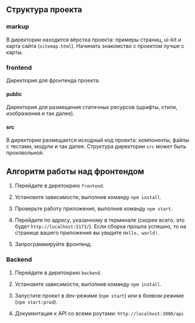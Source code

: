 ## Структура проекта

### markup

В директории находится вёрстка проекта: примеры страниц, ui-kit и карта сайта (`sitemap.html`). Начинать знакомство с проектом лучше с карты.

### frontend

Директория для фронтенда проекта.

#### public

Директория для размещения статичных ресурсов (шрифты, стили, изображения и так далее).

#### src

В директории размещается исходный код проекта: компоненты, файлы с тестами, модули и так далее. Структура директории `src` может быть произвольной.

## Алгоритм работы над фронтендом

1. Перейдите в диретокрию `frontend`.

2. Установите зависимости, выполнив команду `npm install`.

3. Проверьте работу приложения, выполнив команду `npm start`.

4. Перейдите по адресу, указанному в терминале (скорее всего, это будет `http://localhost:5173/`). Если сборка прошла успешно, то на странице вашего приложения вы увидите `Hello, world!`.

5. Запрограммируйте фронтенд.

### Backend

1. Перейдите в диретокрию `backend`.

2. Установите зависимости, выполнив команду `npm install`.

3. Запустите проект в dev-режиме (`npm start`) или в боевом режиме (`npm start:prod`).

4. Документация к API со всеми роутами: `http://localhost:3000/api`
